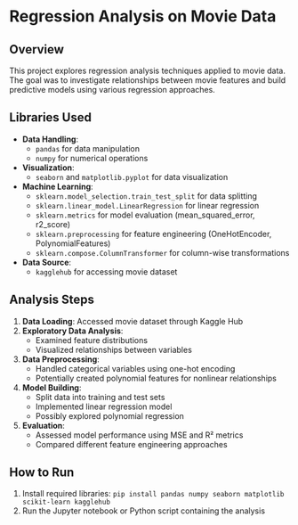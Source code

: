 # Regression Analysis on Movie Data

## Overview
This project explores regression analysis techniques applied to movie data. The goal was to investigate relationships between movie features and build predictive models using various regression approaches.

## Libraries Used
- **Data Handling**: 
  - `pandas` for data manipulation
  - `numpy` for numerical operations
- **Visualization**:
  - `seaborn` and `matplotlib.pyplot` for data visualization
- **Machine Learning**:
  - `sklearn.model_selection.train_test_split` for data splitting
  - `sklearn.linear_model.LinearRegression` for linear regression
  - `sklearn.metrics` for model evaluation (mean_squared_error, r2_score)
  - `sklearn.preprocessing` for feature engineering (OneHotEncoder, PolynomialFeatures)
  - `sklearn.compose.ColumnTransformer` for column-wise transformations
- **Data Source**:
  - `kagglehub` for accessing movie dataset

## Analysis Steps
1. **Data Loading**: Accessed movie dataset through Kaggle Hub
2. **Exploratory Data Analysis**: 
   - Examined feature distributions
   - Visualized relationships between variables
3. **Data Preprocessing**:
   - Handled categorical variables using one-hot encoding
   - Potentially created polynomial features for nonlinear relationships
4. **Model Building**:
   - Split data into training and test sets
   - Implemented linear regression model
   - Possibly explored polynomial regression
5. **Evaluation**:
   - Assessed model performance using MSE and R² metrics
   - Compared different feature engineering approaches


## How to Run
1. Install required libraries: `pip install pandas numpy seaborn matplotlib scikit-learn kagglehub`
2. Run the Jupyter notebook or Python script containing the analysis
